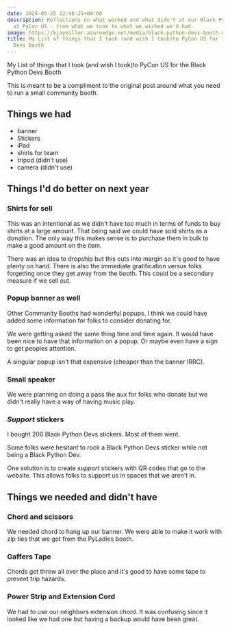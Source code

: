 ```yaml
---
date: 2024-05-25 12:46:21+00:00
description: Reflections on what worked and what didn't at our Black Python Devs Booth
  at PyCon US - from what we took to what we wished we'd had.
image: https://kjaymiller.azureedge.net/media/black-python-devs-booth-day-0.jpeg
title: My List of things that I took (and wish I took)to PyCon US for the Black Python
  Devs Booth
---
```


My List of things that I took (and wish I took)to PyCon US for the Black Python Devs Booth

This is meant to be a compliment to the original post around what you need to run a small community booth.

## Things we had

- banner
- Stickers
- iPad
- shirts for team
- tripod (didn't use)
- camera (didn't use)

## Things I'd do better on next year

### Shirts for sell

This was an intentional as we didn't have too much in terms of funds to buy shirts at a large amount. That being said we could have sold shirts as a donation. The only way this makes sense is to purchase them in bulk to make a good amount on the item.

There was an idea to dropship but this cuts into margin so it's good to have plenty on hand. There is also the immediate gratification versus folks forgetting once they get away from the booth. This could be a secondary measure if we sell out.

### Popup banner as well

Other Community Booths had wonderful popups. I think we could have added some information for folks to consider donating for.

We were getting asked the same thing time and time again. It would have been nice to have that information on a popup. Or maybe even have a sign to get peoples attention.

A singular popup isn't that expensive (cheaper than the banner IRRC).

### Small speaker

We were planning on doing a pass the aux for folks who donate but we didn't really have a way of having music play.

### _Support_ stickers

I bought 200 Black Python Devs stickers. Most of them went. 

Some folks were hesitant to rock a Black Python Devs sticker while not being a Black Python Dev.

One solution is to create _support_ stickers with QR codes that go to the website. This allows folks to support us in spaces that we aren't in.

## Things we needed and didn't have

### Chord and scissors

We needed chord to hang up our banner. We were able to make it work with zip ties that we got from the PyLadies booth.

### Gaffers Tape

Chords get throw all over the place and it's good to have some tape to prevent trip hazards.

### Power Strip and Extension Cord

We had to use our neighbors extension chord. It was confusing since it looked like we had one but having a backup would have been great.